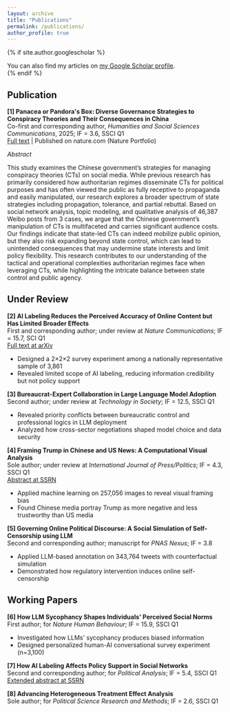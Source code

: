 ```yaml
---
layout: archive
title: "Publications"
permalink: /publications/
author_profile: true
---
```


{% if site.author.googlescholar %}
  <div class="wordwrap">You can also find my articles on <a href="{{site.author.googlescholar}}">my Google Scholar profile</a>.</div>
{% endif %}

## Publication

**[1] Panacea or Pandora's Box: Diverse Governance Strategies to Conspiracy Theories and Their Consequences in China**  
Co-first and corresponding author, *Humanities and Social Sciences Communications*, 2025; IF = 3.6, SSCI Q1  
[Full text](https://www.nature.com/articles/s41599-024-04350-1) | Published on nature.com (Nature Portfolio)

*Abstract* 

This study examines the Chinese government’s strategies for managing conspiracy theories (CTs) on social media. While previous research has primarily considered how authoritarian regimes disseminate CTs for political purposes and has often viewed the public as fully receptive to propaganda and easily manipulated, our research explores a broader spectrum of state strategies including propagation, tolerance, and partial rebuttal. Based on social network analysis, topic modeling, and qualitative analysis of 46,387 Weibo posts from 3 cases, we argue that the Chinese government’s manipulation of CTs is multifaceted and carries significant audience costs. Our findings indicate that state-led CTs can indeed mobilize public opinion, but they also risk expanding beyond state control, which can lead to unintended consequences that may undermine state interests and limit policy flexibility. This research contributes to our understanding of the tactical and operational complexities authoritarian regimes face when leveraging CTs, while highlighting the intricate balance between state control and public agency.

## Under Review

**[2] AI Labeling Reduces the Perceived Accuracy of Online Content but Has Limited Broader Effects**  
First and corresponding author; under review at *Nature Communications*; IF = 15.7, SCI Q1  
[Full text at arXiv](https://arxiv.org/your-link)
- Designed a 2×2×2 survey experiment among a nationally representative sample of 3,861
- Revealed limited scope of AI labeling, reducing information credibility but not policy support

**[3] Bureaucrat-Expert Collaboration in Large Language Model Adoption**  
Second author; under review at *Technology in Society*; IF = 12.5, SSCI Q1
- Revealed priority conflicts between bureaucratic control and professional logics in LLM deployment
- Analyzed how cross-sector negotiations shaped model choice and data security

**[4] Framing Trump in Chinese and US News: A Computational Visual Analysis**  
Sole author; under review at *International Journal of Press/Politics*; IF = 4.3, SSCI Q1  
[Abstract at SSRN](your-ssrn-link)
- Applied machine learning on 257,056 images to reveal visual framing bias
- Found Chinese media portray Trump as more negative and less trustworthy than US media

**[5] Governing Online Political Discourse: A Social Simulation of Self-Censorship using LLM**  
Second and corresponding author; manuscript for *PNAS Nexus*; IF = 3.8
- Applied LLM-based annotation on 343,764 tweets with counterfactual simulation
- Demonstrated how regulatory intervention induces online self-censorship

## Working Papers

**[6] How LLM Sycophancy Shapes Individuals' Perceived Social Norms**  
First author; for *Nature Human Behaviour*; IF = 15.9, SSCI Q1
- Investigated how LLMs' sycophancy produces biased information
- Designed personalized human-AI conversational survey experiment (n=3,100)

**[7] How AI Labeling Affects Policy Support in Social Networks**  
Second and corresponding author; for *Political Analysis*; IF = 5.4, SSCI Q1  
[Extended abstract at SSRN](your-link)

**[8] Advancing Heterogeneous Treatment Effect Analysis**  
Sole author; for *Political Science Research and Methods*; IF = 2.6, SSCI Q1

